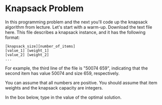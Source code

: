 # Knapsack Problem

In this programming problem and the next you'll code up the knapsack algorithm
from lecture. Let's start with a warm-up. Download the text file here. This file
describes a knapsack instance, and it has the following format:

```
[knapsack_size][number_of_items]
[value_1] [weight_1]
[value_2] [weight_2]
...
```

For example, the third line of the file is "50074 659", indicating that the second
item has value 50074 and size 659, respectively.

You can assume that all numbers are positive. You should assume that item weights
and the knapsack capacity are integers.

In the box below, type in the value of the optimal solution.
